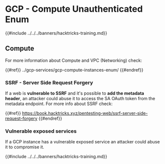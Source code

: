 # GCP - Compute Unauthenticated Enum

{{#include ../../../banners/hacktricks-training.md}}

## Compute

For more information about Compute and VPC (Networking) check:

{{#ref}}
../gcp-services/gcp-compute-instances-enum/
{{#endref}}

### SSRF - Server Side Request Forgery

If a web is **vulnerable to SSRF** and it's possible to **add the metadata header**, an attacker could abuse it to access the SA OAuth token from the metadata endpoint. For more info about SSRF check:

{{#ref}}
https://book.hacktricks.xyz/pentesting-web/ssrf-server-side-request-forgery
{{#endref}}

### Vulnerable exposed services

If a GCP instance has a vulnerable exposed service an attacker could abuse it to compromise it.

{{#include ../../../banners/hacktricks-training.md}}



